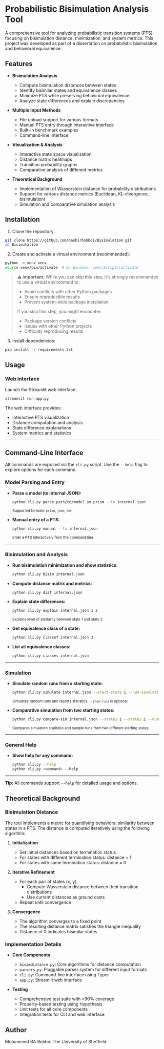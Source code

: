 # Probabilistic Bisimulation Analysis Tool

A comprehensive tool for analyzing probabilistic transition systems (PTS), focusing on bisimulation distance, minimization, and system metrics. This project was developed as part of a dissertation on probabilistic bisimulation and behavioral equivalence.

## Features

- **Bisimulation Analysis**
  - Compute bisimulation distances between states
  - Identify bisimilar states and equivalence classes
  - Minimize PTS while preserving behavioral equivalence
  - Analyze state differences and explain discrepancies

- **Multiple Input Methods**
  - File upload support for various formats
  - Manual PTS entry through interactive interface
  - Built-in benchmark examples
  - Command-line interface

- **Visualization & Analysis**
  - Interactive state space visualization
  - Distance matrix heatmaps
  - Transition probability graphs
  - Comparative analysis of different metrics

- **Theoretical Background**
  - Implementation of Wasserstein distance for probability distributions
  - Support for various distance metrics (Euclidean, KL-divergence, bisimulation)
  - Simulation and comparative simulation analysis

## Installation

1. Clone the repository:
```bash
git clone https://github.com/bashirbobboi/Bisimulation.git
cd Bisimulation
```

2. Create and activate a virtual environment (recommended):
```bash
python -m venv venv
source venv/bin/activate  # On Windows: venv\Scripts\activate
```

> **⚠️ Important:** While you can skip this step, it's strongly recommended to use a virtual environment to:
> - Avoid conflicts with other Python packages
> - Ensure reproducible results
> - Prevent system-wide package installation
> 
> If you skip this step, you might encounter:
> - Package version conflicts
> - Issues with other Python projects
> - Difficulty reproducing results

3. Install dependencies:
```bash
pip install -r requirements.txt
```

## Usage

### Web Interface

Launch the Streamlit web interface:
```bash
streamlit run app.py
```

The web interface provides:
- Interactive PTS visualization
- Distance computation and analysis
- State difference explanations
- System metrics and statistics

---

## Command-Line Interface

All commands are exposed via the `cli.py` script. Use the `--help` flag to explore options for each command.

### Model Parsing and Entry

- **Parse a model (to internal JSON):**
  ```bash
  python cli.py parse path/to/model.pm prism --to internal.json
  ```
  <sub>Supported formats: `prism`, `json`, `txt`</sub>

- **Manual entry of a PTS:**
  ```bash
  python cli.py manual --to internal.json
  ```
  <sub>Enter a PTS interactively from the command line.</sub>

---

### Bisimulation and Analysis

- **Run bisimulation minimization and show statistics:**
  ```bash
  python cli.py bisim internal.json
  ```

- **Compute distance matrix and metrics:**
  ```bash
  python cli.py dist internal.json
  ```

- **Explain state differences:**
  ```bash
  python cli.py explain internal.json 1 2
  ```
  <sub>Explains level of similarity between state 1 and state 2 .</sub>

- **Get equivalence class of a state:**
  ```bash
  python cli.py classof internal.json 3
  ```

- **List all equivalence classes:**
  ```bash
  python cli.py classes internal.json
  ```

---

### Simulation

- **Simulate random runs from a starting state:**
  ```bash
  python cli.py simulate internal.json --start-state 1 --num-simulations 100 --max-steps 100 --show-runs
  ```
  <sub>Simulates random runs and reports statistics. `--show-runs` is optional.</sub>

- **Comparative simulation from two starting states:**
  ```bash
  python cli.py compare-sim internal.json --state1 1 --state2 2 --num-runs 20 --max-steps 100 --show-runs
  ```
  <sub>Compares simulation statistics and sample runs from two different starting states.</sub>

---

### General Help

- **Show help for any command:**
  ```bash
  python cli.py --help
  python cli.py <command> --help
  ```

---

**Tip:** All commands support `--help` for detailed usage and options.

## Theoretical Background

### Bisimulation Distance

The tool implements a metric for quantifying behavioral similarity between states in a PTS. The distance is computed iteratively using the following algorithm:

1. **Initialization**
   - Set initial distances based on termination status
   - For states with different termination status: distance = 1
   - For states with same termination status: distance = 0

2. **Iterative Refinement**
   - For each pair of states (x, y):
     - Compute Wasserstein distance between their transition distributions
     - Use current distances as ground costs
   - Repeat until convergence

3. **Convergence**
   - The algorithm converges to a fixed point
   - The resulting distance matrix satisfies the triangle inequality
   - Distance of 0 indicates bisimilar states

### Implementation Details

- **Core Components**
  - `bisimdistance.py`: Core algorithms for distance computation
  - `parsers.py`: Pluggable parser system for different input formats
  - `cli.py`: Command-line interface using Typer
  - `app.py`: Streamlit web interface

- **Testing**
  - Comprehensive test suite with >90% coverage
  - Property-based testing using Hypothesis
  - Unit tests for all core components
  - Integration tests for CLI and web interface


## Author

Mohammed BA Bobboi
The University of Sheffield

